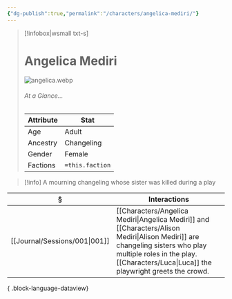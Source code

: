 ```yaml
---
{"dg-publish":true,"permalink":"/characters/angelica-mediri/"}
---
```


> [!infobox|wsmall txt-s]
> # Angelica Mediri
> ![angelica.webp](/img/user/z_attachments/angelica.webp) 
> ###### At a Glance...
> | Attribute | Stat |
> | ---- | ---- |
> | Age | Adult |
> | Ancestry | Changeling |
> | Gender | Female |
> | Factions | `=this.faction` |

>[!info] A mourning changeling whose sister was killed during a play

| §                                | Interactions                                                                                                                                    |
| -------------------------------- | ----------------------------------------------------------------------------------------------------------------------------------------------- |
| [[Journal/Sessions/001\|001]] | [[Characters/Angelica Mediri\|Angelica Mediri]] and [[Characters/Alison Mediri\|Alison Mediri]] are changeling sisters who play multiple roles in the play. [[Characters/Luca\|Luca]] the playwright greets the crowd. |

{ .block-language-dataview}